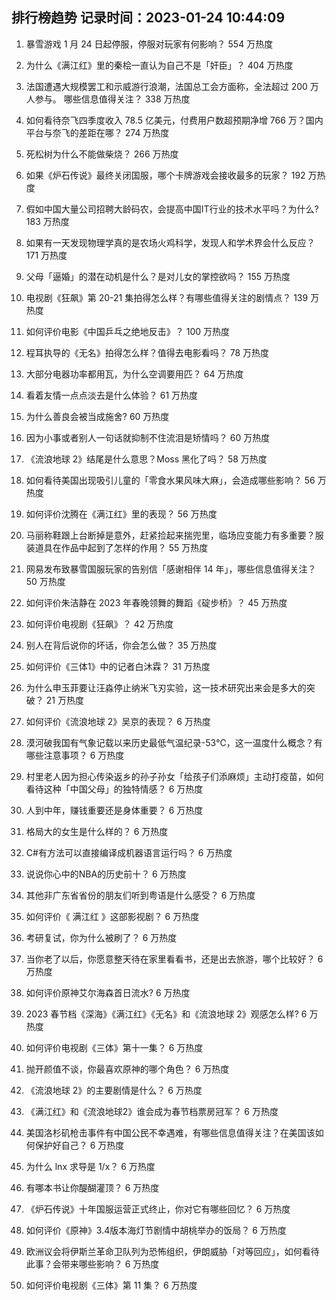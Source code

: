 
## 排行榜趋势 记录时间：2023-01-24 10:44:09
  
  1. 暴雪游戏 1 月 24 日起停服，停服对玩家有何影响？ 554 万热度
    
  2. 为什么《满江红》里的秦桧一直认为自己不是「奸臣」？ 404 万热度
    
  3. 法国遭遇大规模罢工和示威游行浪潮，法国总工会方面称，全法超过 200 万人参与。 哪些信息值得关注？ 338 万热度
    
  4. 如何看待奈飞四季度收入 78.5 亿美元，付费用户数超预期净增 766 万？国内平台与奈飞的差距在哪？ 274 万热度
    
  5. 死松树为什么不能做柴烧？ 266 万热度
    
  6. 如果《炉石传说》最终关闭国服，哪个卡牌游戏会接收最多的玩家？ 192 万热度
    
  7. 假如中国大量公司招聘大龄码农，会提高中国IT行业的技术水平吗？为什么? 183 万热度
    
  8. 如果有一天发现物理学真的是农场火鸡科学，发现人和学术界会什么反应？ 171 万热度
    
  9. 父母「逼婚」的潜在动机是什么？是对儿女的掌控欲吗？ 155 万热度
    
  10. 电视剧《狂飙》第 20-21 集拍得怎么样？有哪些值得关注的剧情点？ 139 万热度
    
  11. 如何评价电影《中国乒乓之绝地反击》？ 100 万热度
    
  12. 程耳执导的《无名》拍得怎么样？值得去电影看吗？ 78 万热度
    
  13. 大部分电器功率都用瓦，为什么空调要用匹？ 64 万热度
    
  14. 看着友情一点点淡去是什么体验？ 61 万热度
    
  15. 为什么善良会被当成施舍? 60 万热度
    
  16. 因为小事或者别人一句话就抑制不住流泪是矫情吗？ 60 万热度
    
  17. 《流浪地球 2》结尾是什么意思？Moss 黑化了吗？ 58 万热度
    
  18. 如何看待美国出现吸引儿童的「零食水果风味大麻」，会造成哪些影响？ 56 万热度
    
  19. 如何评价沈腾在《满江红》里的表现？ 56 万热度
    
  20. 马丽称鞋跟上台断掉是意外，赶紧捡起来揣兜里，临场应变能力有多重要？服装道具在作品中起到了怎样的作用？ 55 万热度
    
  21. 网易发布致暴雪国服玩家的告别信「感谢相伴 14 年」，哪些信息值得关注？ 50 万热度
    
  22. 如何评价朱洁静在 2023 年春晚领舞的舞蹈《碇步桥》？ 45 万热度
    
  23. 如何评价电视剧《狂飙》？ 42 万热度
    
  24. 别人在背后说你的坏话，你会怎么做？ 35 万热度
    
  25. 如何评价《三体1》中的记者白沐霖？ 31 万热度
    
  26. 为什么申玉菲要让汪淼停止纳米飞刃实验，这一技术研究出来会是多大的突破？ 21 万热度
    
  27. 如何评价《流浪地球 2》吴京的表现？ 6 万热度
    
  28. 漠河破我国有气象记载以来历史最低气温纪录-53℃，这一温度什么概念？有哪些注意事项？ 6 万热度
    
  29. 村里老人因为担心传染返乡的孙子孙女「给孩子们添麻烦」主动打疫苗，如何看待这种「中国父母」的独特情感？ 6 万热度
    
  30. 人到中年，赚钱重要还是身体重要？ 6 万热度
    
  31. 格局大的女生是什么样的？ 6 万热度
    
  32. C#有方法可以直接编译成机器语言运行吗？ 6 万热度
    
  33. 说说你心中的NBA的历史前十？ 6 万热度
    
  34. 其他非广东省省份的朋友们听到粤语是什么感受？ 6 万热度
    
  35. 如何评价《 满江红 》这部影视剧？ 6 万热度
    
  36. 考研复试，你为什么被刷了？ 6 万热度
    
  37. 当你老了以后，你愿意整天待在家里看看书，还是出去旅游，哪个比较好？ 6 万热度
    
  38. 如何评价原神艾尔海森首日流水? 6 万热度
    
  39. 2023 春节档《深海》《满江红》《无名》和《流浪地球 2》观感怎么样? 6 万热度
    
  40. 如何评价电视剧《三体》第十一集？ 6 万热度
    
  41. 抛开颜值不谈，你最喜欢原神的哪个角色？ 6 万热度
    
  42. 《流浪地球 2》的主要剧情是什么？ 6 万热度
    
  43. 《满江红》和《流浪地球2》谁会成为春节档票房冠军？ 6 万热度
    
  44. 美国洛杉矶枪击事件有中国公民不幸遇难，有哪些信息值得关注？在美国该如何保护好自己？ 6 万热度
    
  45. 为什么 lnx 求导是 1/x？ 6 万热度
    
  46. 有哪本书让你醍醐灌顶？ 6 万热度
    
  47. 《炉石传说》十年国服运营正式终止，你对它有哪些回忆？ 6 万热度
    
  48. 如何评价《原神》3.4版本海灯节剧情中胡桃举办的饭局？ 6 万热度
    
  49. 欧洲议会将伊斯兰革命卫队列为恐怖组织，伊朗威胁「对等回应」，如何看待此事？会带来哪些影响？ 6 万热度
    
  50. 如何评价电视剧《三体》第 11 集？ 6 万热度
    